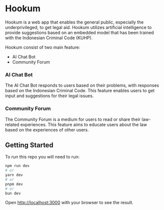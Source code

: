 # Hookum

Hookum is a web app that enables the general public, especially the underprivileged, to get legal aid. Hookum utilizes artificial intelligence to provide suggestions based on an embedded model that has been trained with the Indonesian Criminal Code (KUHP).

Hookum consist of two main feature:

- AI Chat Bot
- Community Forum

### AI Chat Bot

The AI Chat Bot responds to users based on their problems, with responses based on the Indonesian Criminal Code. This feature enables users to get input and suggestions for their legal issues.

### Community Forum

The Community Forum is a medium for users to read or share their law-related experiences. This feature aims to educate users about the law based on the experiences of other users.

## Getting Started

To run this repo you will need to run:

```bash
npm run dev
# or
yarn dev
# or
pnpm dev
# or
bun dev
```

Open [http://localhost:3000](http://localhost:3000) with your browser to see the result.
